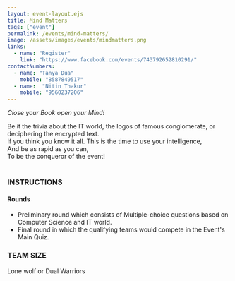 ```yaml
---
layout: event-layout.ejs
title: Mind Matters
tags: ["event"]
permalink: /events/mind-matters/
image: /assets/images/events/mindmatters.png
links:
  - name: "Register"
    link: "https://www.facebook.com/events/743792652810291/"
contactNumbers:
  - name: "Tanya Dua"
    mobile: "8587849517"
  - name:  "Nitin Thakur"
    mobile: "9560237206"
---
```


_Close your Book open your Mind!_</br>

Be it the trivia about the IT world, the logos of famous conglomerate, or deciphering the
encrypted text.</br>
If you think you know it all. This is the time to use your intelligence,</br>
And be as rapid as you can,</br>
To be the conqueror of the event!
</br>
</br>

### INSTRUCTIONS
#### Rounds
- Preliminary round which consists of Multiple-choice questions based on Computer
Science and IT world.
- Final round in which the qualifying teams would compete in the Event's Main Quiz.
### TEAM SIZE
Lone wolf or Dual Warriors
